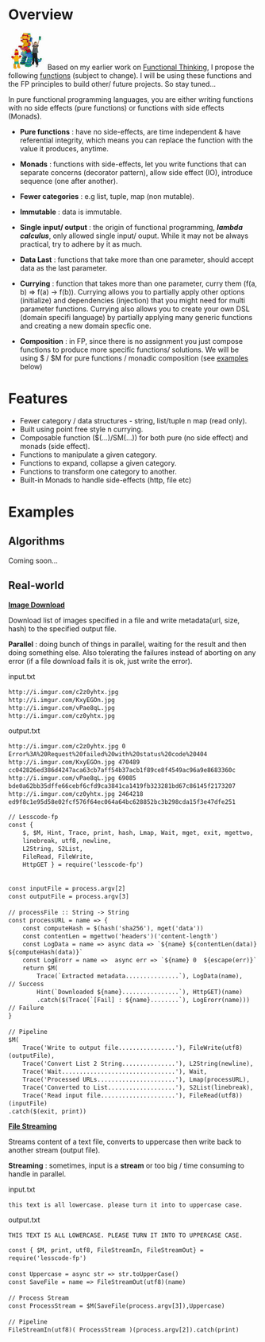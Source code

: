 # Overview
![Lego Kids](lego-kid.jpeg) Based on my earlier work on [Functional Thinking](https://github.com/van001/lesscode), I propose the following [functions](https://github.com/van001/lesscode-fp/blob/master/lesscode/src/index.js) (subject to change). I will be using these functions and the FP principles to build other/ future projects. So stay tuned...

In pure functional programming languages, you are either writing functions with no side effects (pure functions) or functions with 
side effects (Monads). 

- **Pure functions** : have no side-effects, are time independent & have referential integrity, which means you can replace the function with the value it produces, anytime.

- **Monads** : functions with side-effects, let you write functions that can separate concerns (decorator pattern), allow side effect (IO), introduce sequence (one after another).

- **Fewer categories** :  e.g list, tuple, map (non mutable). 

- **Immutable** : data is immutable. 

- **Single input/ output** : the origin of functional programming, ***lambda calculus***, only allowed single input/ ouput. While it may not be always practical, try to adhere by it as much.

- **Data Last** : functions that take more than one parameter,  should accept data as the last parameter.

- **Currying** : function that takes more than one parameter, curry  them (f(a, b) => f(a) -> f(b)). 
Currying allows you to partially apply other options (initialize) and dependencies (injection) that you might need for multi parameter functions.
Currying also allows you to create your own DSL (domain specifi language) by partially applying many generic functions and creating a new domain specfic one.

- **Composition** : in FP, since there is no assignment you just compose functions to produce more specific functions/ solutions.
We will be using $ / $M for pure functions / monadic composition (see [examples](https://github.com/van001/lesscode-fp#examples) below)

# Features
- Fewer category / data structures - string, list/tuple n map (read only).
- Built using point free style n currying.
- Composable function ($(...)/SM(...)) for both pure (no side effect) and monads (side effect).
- Functions to manipulate a given category.
- Functions to expand, collapse a given category. 
- Functions to transform one category to another.
- Built-in Monads to handle side-effects (http, file etc)

# Examples

## Algorithms
Coming soon...

## Real-world 
**[Image Download](https://github.com/van001/lesscode-fp/tree/master/lesscode/examples/image-download)**

Download list of images specified in a file and write metadata(url, size, hash) to the specified output file.

**Parallel** : doing bunch of things in parallel, waiting for the result and then doing something else. 
Also tolerating the failures instead of aborting on any error (if a file download fails it is ok, just write the error).

input.txt
```
http://i.imgur.com/c2z0yhtx.jpg
http://i.imgur.com/KxyEGOn.jpg
http://i.imgur.com/vPae8qL.jpg
http://i.imgur.com/cz0yhtx.jpg
```

output.txt
```
http://i.imgur.com/c2z0yhtx.jpg 0  Error%3A%20Request%20failed%20with%20status%20code%20404
http://i.imgur.com/KxyEGOn.jpg 470489 cc042826ed386d4247aca63cb7aff54b37acb1f89ce8f4549ac96a9e8683360c
http://i.imgur.com/vPae8qL.jpg 69085 bde0a62bb35dffe66cebf6cfd9ca3841ca1419fb323281bd67c86145f2173207
http://i.imgur.com/cz0yhtx.jpg 2464218 ed9f8c1e95d58e02fcf576f64ec064a64bc628852bc3b298cda15f3e47dfe251
```

```
// Lesscode-fp
const { 
    $, $M, Hint, Trace, print, hash, Lmap, Wait, mget, exit, mgettwo, 
    linebreak, utf8, newline,  
    L2String, S2List, 
    FileRead, FileWrite,
    HttpGET } = require('lesscode-fp')


const inputFile = process.argv[2]
const outputFile = process.argv[3]

// processFile :: String -> String
const processURL = name => {
    const computeHash = $(hash('sha256'), mget('data'))
    const contentLen = mgettwo('headers')('content-length')
    const LogData = name => async data => `${name} ${contentLen(data)} ${computeHash(data)}`
    const LogErorr = name =>  async err => `${name} 0  ${escape(err)}`
    return $M(
        Trace(`Extracted metadata...............`), LogData(name),      // Success
        Hint(`Downloaded ${name}................`), HttpGET)(name)
        .catch($(Trace(`[Fail] : ${name}........`), LogErorr(name)))    // Failure
}

// Pipeline
$M(
    Trace('Write to output file................'), FileWrite(utf8)(outputFile), 
    Trace('Convert List 2 String...............'), L2String(newline), 
    Trace('Wait................................'), Wait, 
    Trace('Processed URLs......................'), Lmap(processURL), 
    Trace('Converted to List...................'), S2List(linebreak), 
    Trace('Read input file.....................'), FileRead(utf8))(inputFile)
.catch($(exit, print))

```

**[File Streaming](https://github.com/van001/lesscode-fp/tree/master/lesscode/examples/file-streaming)**

Streams content of a text file, converts to uppercase then write back to another stream (output file).

**Streaming** : sometimes, input is a **stream** or too big / time consuming to handle in parallel.

input.txt
```
this text is all lowercase. please turn it into to uppercase case.
```

output.txt
```
THIS TEXT IS ALL LOWERCASE. PLEASE TURN IT INTO TO UPPERCASE CASE.
```

```
const { $M, print, utf8, FileStreamIn, FileStreamOut} = require('lesscode-fp')

const Uppercase = async str => str.toUpperCase()
const SaveFile = name => FileStreamOut(utf8)(name)

// Process Stream
const ProcessStream = $M(SaveFile(process.argv[3]),Uppercase)

// Pipeline
FileStreamIn(utf8)( ProcessStream )(process.argv[2]).catch(print)
```




